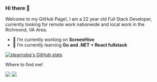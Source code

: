 ### Hi there 👋

<p>Welcome to my GitHub Page!, I am a 22 year old Full Stack Developer, currently looking for remote work nationwide and local work in the Richmond, VA Area.</p>


- 🔭 I’m currently working on **ScreenHive**
- 🌱 I’m currently learning **Go and .NET + React fullstack**


[![stearnsbq's GitHub stats](https://github-readme-stats.vercel.app/api?username=stearnsbq&show_icons=true&theme=radical)](https://github.com/anuraghazra/github-readme-stats)


Where to find me!
<p>

  <a href="https://www.linkedin.com/in/byron-stearns-a6308918a/"><img src="https://img.shields.io/badge/LinkedIn-0077B5?style=for-the-badge&logo=linkedin&logoColor=white"></a>
  <a href="https://portfolio.quinn50.dev/"><img src="https://img.shields.io/badge/-My%20Portfolio-green?style=for-the-badge&logoColor=white"></a>
    
</p>


